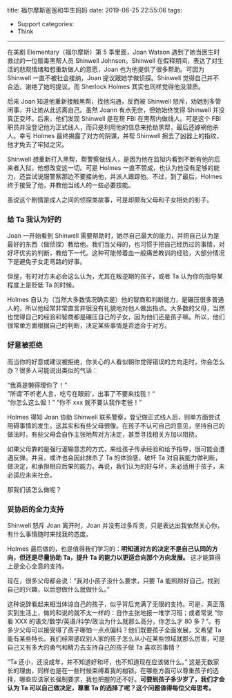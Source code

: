 title: 福尔摩斯爸爸和华生妈妈
date: 2019-06-25 22:55:06
tags:
  - Support
categories:
  - Think
---


在美剧 Elementary（福尔摩斯）第 5 季里面，Joan Watson 遇到了她当医生时救过的一位贩毒黑帮人员 Shinwell Johnson。Shinwell 在假释期间，表达了对生活的悲观情绪和想重新做人的意愿，Joan 也为他提供了很多帮助。可因为 Shinwell 一直不被社会接纳，Joan 提议跟她学做侦探。Shinwell 觉得自己并不合适，谢绝了她的提议。而 Sherlock Holmes 其实也同样觉得他没潜质。  

后来 Joan 知道他重新接触黑帮，找他沟通，反而被 Shinwell 怒斥，劝她别多管闲事，并让她从此远离自己。虽然 Joann 有点无奈，但她始终觉得 Shinwell 并没真正变坏。后来，他们发现 Shinwell 是在帮 FBI 在黑帮内做线人。可是这个 FBI 职员并没登记他为正式线人，而只是利用他的信息来抢劫黑帮，最后还嫁祸他杀人。幸亏 Holmes 最终揭露了对方的阴谋，并帮 Shinwell 擦去了凶器上的指纹，他才免去了牢狱之灾。  

Shinwell 想重新打入黑帮，帮警察做线人，是因为他在监狱内看到不断有他的后来者入狱，他想改变这一切。可是 Holmes 一直不赞成，也认为他没有足够的能力，还尝试说服警察那边不要接纳他，并派人跟踪他。不过，到了最后，Holmes 终于接受了他，并教他当线人的一些必要技能。

虽说这个剧情是成人之间的侦探类故事，可是却颇有父母和子女相处的影子。  


### 给 Ta 我认为好的

Joan 一开始看到 Shinwell 需要帮助时，她尽自己最大的能力，并把自己认为是最好的东西（做侦探）教给他。我们当父母的，也习惯于把自己经历过的事情，对好坏优劣的判断，教给下一代。这种可能带着血一般痛苦教训的经验，大部分情况下是避免子女走弯路的好事。

但是，有时对方未必会这么认为，尤其在叛逆期的孩子，或者 Ta 认为你的指导某程度上是贬低 Ta 的时候。

Holmes 自认为（当然大多数情况确实是）他的智商和判断能力，是碾压很多普通人的，所以他经常非常直言并很没有礼貌地对他人做出指点。大多数的父母，当然也觉得自己的经验和智商都是碾压自己的子女，因为他们还是孩子嘛。所以，他们很常单方面根据自己的判断，决定某些事情是否适合于对方。


### 好意被拒绝

而当你的好意或建议被拒绝，你关心的人看似朝你觉得错误的方向走时，你会怎么办？很多人可能说出类似的气话：  

“我真是懒得理你了！“  
”所谓’不听老人言，吃亏在眼前‘，出事了不要来找我！“  
“你怎么这么倔！”
“你不 xxx 就不要认我作老爸！”

Holmes 得知 Joan 协助 Shinwell 联系警察，登记做正式线人后，则单方面尝试阻碍事情的发生。这其实和有些父母很像。在孩子不认可自己的意见，坚持自己的做法时，有些父母会自作主张地帮对方决定，甚至寻找相关方加以阻挠。

如果父母靠的是强行灌输意志的方式，来给孩子传承经验和给予指导，很可能会遭遇反弹。并且，或许也会因此抹杀了 Ta 的体验感，破坏 Ta 对自我能力做判断，做决定，和承担相应后果的能力。再说，我们认为的好与坏，未必适用于孩子，未必适应未来社会。

那我们该怎么做呢？


### 妥协后的全力支持

Shinwell 怒斥 Joan 离开时，Joan 并没有过多斥责，只是表达出我依然关心你，有什么事情随时来找我的态度。  

Holmes 最后做的，也是值得我们学习的：**明知道对方的决定不是自己认同的方向，但还是尽量协助 Ta，提升 Ta 的能力以更适合向那个方向发展。** 这才能算得上是全心全意的支持。

现在，很多父母都会说：“我对小孩子没什么要求，只要 Ta 能照顾好自己，找到自己的兴趣，以后想做什么就做什么。”

这种说辞看起来相当体谅自己的孩子，似乎背后充满了无限的支持。可是，真正落实到生活上，做的和说的就不太一样的：自作主张地报一堆学习班；或者常说 “你看 XXX 的语文/数学/英语/科学/政治为什么就那么高分，你怎么才 80 多？”。有多少父母可以接受得了孩子哪怕一点点偏科？他们既要孩子全面发展，又希望 Ta 能有某些特长。我们经常感叹别人家的孩子怎么从小在某些领域就那么厉害，可是自己又有多大的勇气和精力去支持自己的孩子做 Ta 喜欢的事情？  

“Ta 还小，还没成年，并不知道好和坏，也不知道现在应该做什么。” 这是无数家长的理由，同样也是在一些时候束缚着我的枷锁。在哪些方面可以尊重孩子的选择，哪些应该家长强制要求，我也把握的还不好。**可要到孩子多少岁了，我们才会认为 Ta 可以自己做决定，尊重 Ta 的选择了呢？这个问题值得每位父母思考。**
